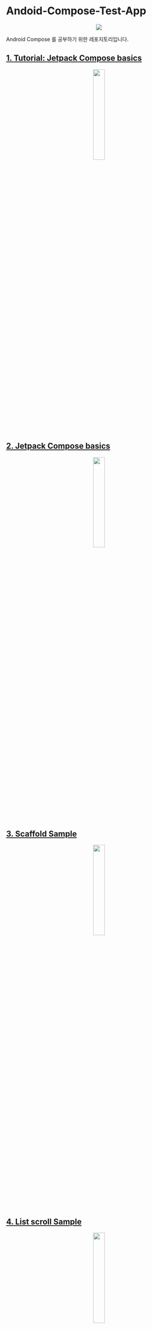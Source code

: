 # Andoid-Compose-Test-App

<div align="center">
<img src="https://thdev.tech/images/posts/2020/10/Android-Jetpack-Compose-Basics/image.png" >
</div>

Android Compose 를 공부하기 위한 레포지토리입니다.


## [1. Tutorial: Jetpack Compose basics](./tutorial)

<div align="center">
<img src="https://user-images.githubusercontent.com/35194820/120441160-42b10780-c3bf-11eb-98a2-93e1c6f67959.png" width="25%">
</div>


## [2. Jetpack Compose basics](./basics)

<div align="center">
<img src="https://developer.android.com/codelabs/jetpack-compose-basics/img/1a7b3467851eec7b.gif" width="25%">
</div>

## [3. Scaffold Sample](./scaffold)


<div align="center">
<img src="https://user-images.githubusercontent.com/35194820/121196905-d137f400-c8ab-11eb-92e3-e55341660e30.png" width="25%">
</div>

## [4. List scroll Sample](./list)

<div align="center">
<img src="https://developer.android.com/codelabs/jetpack-compose-layouts/img/62030696873b3276.gif" width="25%">
</div>

## [5. Custom Layout Sample](./customlayout)

<div align="center">
<img src="https://developer.android.com/codelabs/jetpack-compose-layouts/img/555f88fd41e4dff4.png" width="25%">
</div>


## Reference

- [Jetpack Compose](https://developer.android.com/courses/pathways/compose)
- [[Android][Compose] Tutorial Sample Source 분석](https://origogi.github.io/android/compose-tutorial/)
